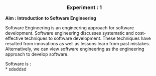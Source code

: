 <h3 align="center">
  <b> Experiment : 1 </b>
</h3>

<b>Aim : Introduction to Software Engineering </b>
<p>Software Engineering is an engineering approach for software development. Software engineering discusses systematic and cost-effective techniques to software development. These techniques have resulted from innovations as well as lessons learn from past mistakes. Alternatively, we can view software engineering as the engineering approach to develop software.</p>
Software is :
<br>
* sdsddsd
